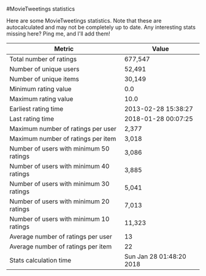 #MovieTweetings statistics

Here are some MovieTweetings statistics. Note that these are autocalculated and may not be completely up to date. Any interesting stats missing here? Ping me, and I'll add them!

Metric | Value
--- | ---
Total number of ratings                 | 677,547
Number of unique users                  | 52,491
Number of unique items                  | 30,149
Minimum rating value                    | 0.0
Maximum rating value                    | 10.0
Earliest rating time                    | 2013-02-28 15:38:27
Last rating time                        | 2018-01-28 00:07:25
Maximum number of ratings per user      | 2,377
Maximum number of ratings per item      | 3,018
Number of users with minimum 50 ratings | 3,086
Number of users with minimum 40 ratings | 3,885
Number of users with minimum 30 ratings | 5,041
Number of users with minimum 20 ratings | 7,013
Number of users with minimum 10 ratings | 11,323
Average number of ratings per user      | 13
Average number of ratings per item      | 22
Stats calculation time                  | Sun Jan 28 01:48:20 2018

